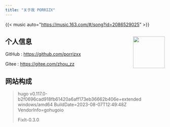 ```yaml
---
title: "关于我 PORRIZX"
---
```


{{< music auto="https://music.163.com/#/song?id=2086529025" >}}

## 个人信息 <img src="https://blog.porrizx.cc:7103/data/blog-img/logo.png" align='right' style="height:100px"/>

GitHub : https://github.com/porrizxx

Gitee : https://gitee.com/zhou_zz

## 网站构成

> hugo v0.117.0-b2f0696cad918fb61420a6aff173eb36662b406e+extended windows/amd64 BuildDate=2023-08-07T12:49:48Z
> VendorInfo=gohugoio
>
> FixIt-0.3.0

